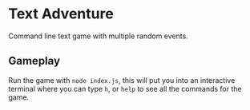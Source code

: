# Text Adventure

Command line text game with multiple random events.

## Gameplay

Run the game with `node index.js`, this will put you into an interactive terminal where you can type `h`, or `help` to see all the commands for the game.
